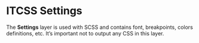 # ITCSS Settings

The **Settings** layer is used with SCSS and contains font, breakpoints, colors definitions, etc. It’s important not to output any CSS in this layer.
